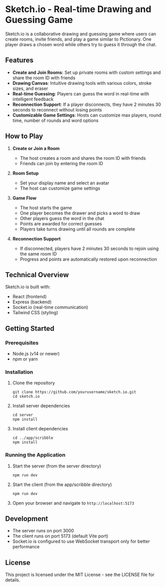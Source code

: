 # Sketch.io - Real-time Drawing and Guessing Game

Sketch.io is a collaborative drawing and guessing game where users can create rooms, invite friends, and play a game similar to Pictionary. One player draws a chosen word while others try to guess it through the chat.

## Features

- **Create and Join Rooms**: Set up private rooms with custom settings and share the room ID with friends
- **Drawing Canvas**: Intuitive drawing tools with various colors, stroke sizes, and eraser
- **Real-time Guessing**: Players can guess the word in real-time with intelligent feedback
- **Reconnection Support**: If a player disconnects, they have 2 minutes 30 seconds to reconnect without losing points
- **Customizable Game Settings**: Hosts can customize max players, round time, number of rounds and word options

## How to Play

1. **Create or Join a Room**
   - The host creates a room and shares the room ID with friends
   - Friends can join by entering the room ID
   
2. **Room Setup**
   - Set your display name and select an avatar
   - The host can customize game settings
   
3. **Game Flow**
   - The host starts the game
   - One player becomes the drawer and picks a word to draw
   - Other players guess the word in the chat
   - Points are awarded for correct guesses
   - Players take turns drawing until all rounds are complete
   
4. **Reconnection Support**
   - If disconnected, players have 2 minutes 30 seconds to rejoin using the same room ID
   - Progress and points are automatically restored upon reconnection

## Technical Overview

Sketch.io is built with:

- React (frontend)
- Express (backend)
- Socket.io (real-time communication)
- Tailwind CSS (styling)

## Getting Started

### Prerequisites

- Node.js (v14 or newer)
- npm or yarn

### Installation

1. Clone the repository
   ```
   git clone https://github.com/yourusername/sketch.io.git
   cd sketch.io
   ```

2. Install server dependencies
   ```
   cd server
   npm install
   ```

3. Install client dependencies
   ```
   cd ../app/scribble
   npm install
   ```

### Running the Application

1. Start the server (from the server directory)
   ```
   npm run dev
   ```

2. Start the client (from the app/scribble directory)
   ```
   npm run dev
   ```

3. Open your browser and navigate to `http://localhost:5173`

## Development

- The server runs on port 3000
- The client runs on port 5173 (default Vite port)
- Socket.io is configured to use WebSocket transport only for better performance

## License

This project is licensed under the MIT License - see the LICENSE file for details.
